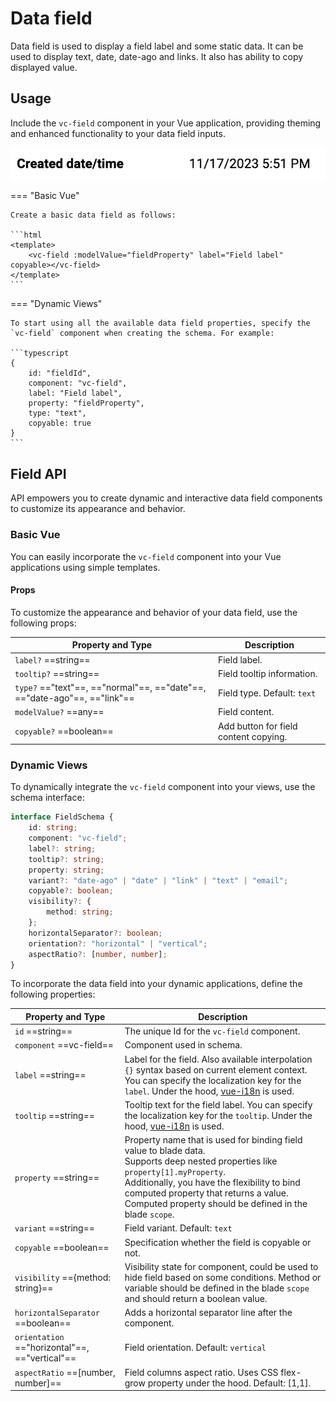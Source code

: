 # Data field

Data field is used to display a field label and some static data. It can be used to display text, date, date-ago and links. It also has ability to copy displayed value.

## Usage

Include the `vc-field` component in your Vue application, providing theming and enhanced functionality to your data field inputs.

![vc-field](../../../media/vc-field.png)

=== "Basic Vue"

    Create a basic data field as follows:

    ```html
    <template>
        <vc-field :modelValue="fieldProperty" label="Field label" copyable></vc-field>
    </template>
    ```

=== "Dynamic Views"

    To start using all the available data field properties, specify the `vc-field` component when creating the schema. For example:

    ```typescript
    {
        id: "fieldId",
        component: "vc-field",
        label: "Field label",
        property: "fieldProperty",
        type: "text",
        copyable: true
    }
    ```

## Field API

API empowers you to create dynamic and interactive data field components to customize its appearance and behavior.

### Basic Vue

You can easily incorporate the `vc-field` component into your Vue applications using simple templates.

#### Props

To customize the appearance and behavior of your data field, use the following props:

| Property and Type                 | Description                                   |
| --------------------------------- | -------------------------------------------   |
| `label?` ==string==             | Field label.                                  |
| `tooltip?` ==string==           | Field tooltip information.                    |
| `type?` =="text"==, =="normal"==, =="date"==, =="date-ago"==, =="link"==| Field type. Default: `text` |
| `modelValue?` ==any==           | Field content. |
| `copyable?` ==boolean==         | Add button for field content copying. |


### Dynamic Views

To dynamically integrate the `vc-field` component into your views, use the schema interface:

```typescript
interface FieldSchema {
    id: string;
    component: "vc-field";
    label?: string;
    tooltip?: string;
    property: string;
    variant?: "date-ago" | "date" | "link" | "text" | "email";
    copyable?: boolean;
    visibility?: {
        method: string;
    };
    horizontalSeparator?: boolean;
    orientation?: "horizontal" | "vertical";
    aspectRatio?: [number, number];
}
```

To incorporate the data field into your dynamic applications, define the following properties:

| Property and Type                     | Description                                       |
| ------------------------------------- | -----------------------------------------------   |
| `id` ==string==                     | The unique Id for the `vc-field` component.       |
| `component` ==vc-field==            | Component used in schema. |
| `label` ==string==                  | Label for the field. Also available interpolation `{}` syntax based on current element context. You can specify the localization key for the `label`. Under the hood, [vue-i18n](https://kazupon.github.io/vue-i18n/) is used. |
| `tooltip` ==string==                | Tooltip text for the field label. You can specify the localization key for the `tooltip`. Under the hood, [vue-i18n](https://kazupon.github.io/vue-i18n/) is used. |
| `property` ==string==               | Property name that is used for binding field value to blade data.  <br> Supports deep nested properties like `property[1].myProperty`. <br> Additionally, you have the flexibility to bind computed property that returns a value. Computed property should be defined in the blade `scope`.|
| `variant` ==string==                | Field variant. Default: `text` |
| `copyable` ==boolean==              | Specification whether the field is copyable or not. |
| `visibility` =={method: string}==   | Visibility state for component, could be used to hide field based on some conditions. Method or variable should be defined in the blade `scope` and should return a boolean value. |
| `horizontalSeparator` ==boolean==       | Adds a horizontal separator line after the component. |
| `orientation` =="horizontal"==, =="vertical"== | Field orientation. Default: `vertical` |
| `aspectRatio` ==[number, number]==  | Field columns aspect ratio. Uses CSS flex-grow property under the hood. Default: [1,1].|



